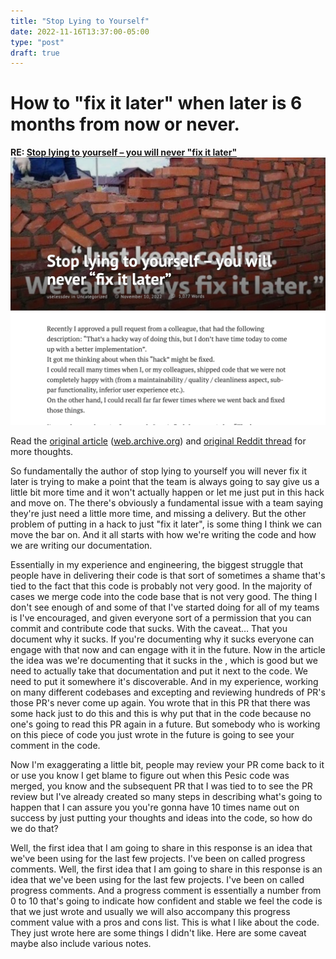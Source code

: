 ```yaml
---
title: "Stop Lying to Yourself"
date: 2022-11-16T13:37:00-05:00
type: "post"
draft: true
---
```


# How to "fix it later" when later is 6 months from now or never.

**RE: [Stop lying to yourself – you will never "fix it later"](https://uselessdevblog.wordpress.com/2022/11/10/stop-lying-to-yourself-you-will-never-fix-it-later/)**
![Cole's screen capture of Stop lying to yourself – you will never “fix it later” – The Useless Dev blog 2022-11-16 at 05.09.17@2x.png](./Stop-lying-to-yourself-–-you-will-never-fix-it-later–The-Useless-Dev-blog@2x.png)

Read the <a href="https://uselessdevblog.wordpress.com/2022/11/10/stop-lying-to-yourself-you-will-never-fix-it-later/">original article</a> ([web.archive.org](https://web.archive.org/web/20221116101813/https://uselessdevblog.wordpress.com/2022/11/10/stop-lying-to-yourself-you-will-never-fix-it-later/)) and [original Reddit thread](https://www.reddit.com/r/programming/comments/yv0zy5/stop_lying_to_yourself_you_will_never_fix_it_later/) for more thoughts.

So fundamentally the author of stop lying to yourself you will never fix it later is trying to make a point that the team is always going to say give us a little bit more time and it won't actually happen or let me just put in this hack and move on. The there's obviously a fundamental issue with a team saying they're just need a little more time, and missing a delivery. But the other problem of putting in a hack to just "fix it later", is some thing I think we can move the bar on. And it all starts with how we're writing the code and how we are writing our documentation.

Essentially in my experience and engineering, the biggest struggle that people have in delivering their code is that sort of sometimes a shame that's tied to the fact that this code is probably not very good. In the majority of cases we merge code into the code base that is not very good. The thing I don't see enough of and some of that I've started doing for all of my teams is I've encouraged, and given everyone sort of a permission that you can commit and contribute code that sucks. With the caveat… That you document why it sucks. If you're documenting why it sucks everyone can engage with that now and can engage with it in the future. Now in the article the idea was we're documenting that it sucks in the , which is good but we need to actually take that documentation and put it next to the code. We need to put it somewhere it's discoverable. And in my experience, working on many different codebases and excepting and reviewing hundreds of PR's those PR's never come up again. You wrote that in this PR that there was some hack just to do this and this is why put that in the code because no one's going to read this PR again in a future. But somebody who is working on this piece of code you just wrote in the future is going to see your comment in the code. 
 
 Now I'm exaggerating a little bit, people may review your PR come back to it or use you know I get blame to figure out when this Pesic code was merged, you know and the subsequent PR that I was tied to to see the PR review but I've already created so many steps in describing what's going to happen that I can assure you you're gonna have 10 times name out on success by just putting your thoughts and ideas into the code, so how do we do that?

 Well, the first idea that I am going to share in this response is an idea that we've been using for the last few projects. I've been on called progress comments.
Well, the first idea that I am going to share in this response is an idea that we've been using for the last few projects. I've been on called progress comments.
And a progress comment is essentially a number from 0 to 10 that's going to indicate how confident and stable we feel the code is that we just wrote and usually we will also accompany this progress comment value with a pros and cons list. This is what I like about the code. They just wrote here are some things I didn't like. Here are some caveat maybe also include various notes.
